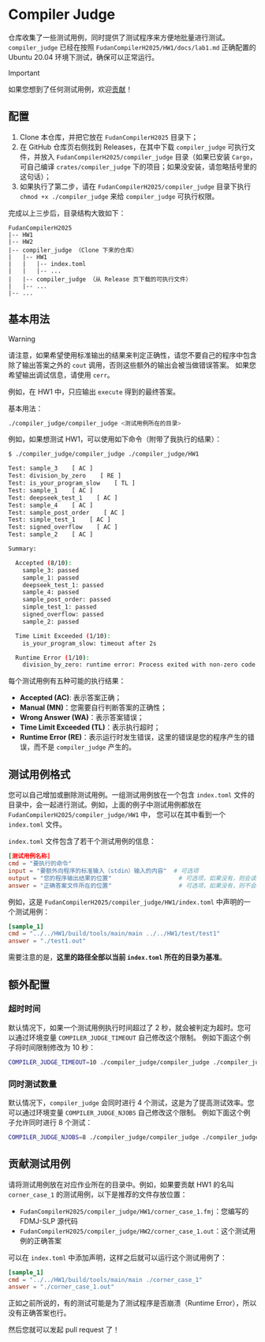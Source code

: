 # Compiler Judge

仓库收集了一些测试用例，同时提供了测试程序来方便地批量进行测试。`compiler_judge` 已经在按照 `FudanCompilerH2025/HW1/docs/lab1.md` 正确配置的 Ubuntu 20.04 环境下测试，确保可以正常运行。

> [!IMPORTANT]
> 如果您想到了任何测试用例，欢迎[贡献](#贡献测试用例)！

## 配置

1. Clone 本仓库，并把它放在 `FudanCompilerH2025` 目录下；
2. 在 GitHub 仓库页右侧找到 Releases，在其中下载 `compiler_judge` 可执行文件，并放入 `FudanCompilerH2025/compiler_judge` 目录（如果已安装 `Cargo`，可自己编译 `crates/compiler_judge` 下的项目；如果没安装，请忽略括号里的这句话）；
3. 如果执行了第二步，请在 `FudanCompilerH2025/compiler_judge` 目录下执行 `chmod +x ./compiler_judge` 来给 `compiler_judge` 可执行权限。

完成以上三步后，目录结构大致如下：

```
FudanCompilerH2025
|-- HW1
|-- HW2
|-- compiler_judge （Clone 下来的仓库）
|   |-- HW1
|   |   |-- index.toml
|   |   |-- ...
|   |-- compiler_judge （从 Release 页下载的可执行文件）
|   |-- ...
|-- ...
```

## 基本用法

> [!WARNING]
> 请注意，如果希望使用标准输出的结果来判定正确性，请您不要自己的程序中包含除了输出答案之外的 `cout` 调用，否则这些额外的输出会被当做错误答案。
> 如果您希望输出调试信息，请使用 `cerr`。
>
> 例如，在 HW1 中，只应输出 `execute` 得到的最终答案。

基本用法：

```bash
./compiler_judge/compiler_judge <测试用例所在的目录>
```

例如，如果想测试 HW1，可以使用如下命令（附带了我执行的结果）：

```bash
$ ./compiler_judge/compiler_judge ./compiler_judge/HW1

Test: sample_3    [ AC ]
Test: division_by_zero    [ RE ]
Test: is_your_program_slow    [ TL ]
Test: sample_1    [ AC ]
Test: deepseek_test_1    [ AC ]
Test: sample_4    [ AC ]
Test: sample_post_order    [ AC ]
Test: simple_test_1    [ AC ]
Test: signed_overflow    [ AC ]
Test: sample_2    [ AC ]

Summary:

  Accepted (8/10):
    sample_3: passed
    sample_1: passed
    deepseek_test_1: passed
    sample_4: passed
    sample_post_order: passed
    simple_test_1: passed
    signed_overflow: passed
    sample_2: passed

  Time Limit Exceeded (1/10):
    is_your_program_slow: timeout after 2s

  Runtime Error (1/10):
    division_by_zero: runtime error: Process exited with non-zero code
```

每个测试用例有五种可能的执行结果：

- **Accepted (AC)**: 表示答案正确；
- **Manual (MN)**：您需要自行判断答案的正确性；
- **Wrong Answer (WA)**：表示答案错误；
- **Time Limit Exceeded (TL)**：表示执行超时；
- **Runtime Error (RE)**：表示运行时发生错误，这里的错误是您的程序产生的错误，而不是 `compiler_judge` 产生的。

## 测试用例格式

您可以自己增加或删除测试用例。一组测试用例放在一个包含 `index.toml` 文件的目录中，会一起进行测试。例如，上面的例子中测试用例都放在 `FudanCompilerH2025/compiler_judge/HW1` 中，
您可以在其中看到一个 `index.toml` 文件。

`index.toml` 文件包含了若干个测试用例的信息：

```toml
[测试用例名称]
cmd = "要执行的命令"
input = "要额外向程序的标准输入（stdin）输入的内容"  # 可选项
output = "您的程序输出结果的位置"                   # 可选项，如果没有，则会读取标准输出 stdout
answer = "正确答案文件所在的位置"                   # 可选项，如果没有，则不会进行答案的比对
```

例如，这是 `FudanCompilerH2025/compiler_judge/HW1/index.toml` 中声明的一个测试用例：

```toml
[sample_1]
cmd = "../../HW1/build/tools/main/main ../../HW1/test/test1"
answer = "./test1.out"
```

需要注意的是，**这里的路径全部以当前 `index.toml` 所在的目录为基准**。

## 额外配置

### 超时时间

默认情况下，如果一个测试用例执行时间超过了 2 秒，就会被判定为超时。您可以通过环境变量 `COMPILER_JUDGE_TIMEOUT` 自己修改这个限制。
例如下面这个例子将时间限制修改为 10 秒：

```bash
COMPILER_JUDGE_TIMEOUT=10 ./compiler_judge/compiler_judge ./compiler_judge/HW1
```

### 同时测试数量

默认情况下，`compiler_judge` 会同时进行 4 个测试，这是为了提高测试效率。您可以通过环境变量 `COMPILER_JUDGE_NJOBS` 自己修改这个限制。
例如下面这个例子允许同时进行 8 个测试：

```bash
COMPILER_JUDGE_NJOBS=8 ./compiler_judge/compiler_judge ./compiler_judge/HW1
```

## 贡献测试用例

请将测试用例放在对应作业所在的目录中。例如，如果要贡献 HW1 的名叫 `corner_case_1` 的测试用例，以下是推荐的文件存放位置：

- `FudanCompilerH2025/compiler_judge/HW1/corner_case_1.fmj`：您编写的 FDMJ-SLP 源代码
- `FudanCompilerH2025/compiler_judge/HW2/corner_case_1.out`：这个测试用例的正确答案

可以在 `index.toml` 中添加声明，这样之后就可以运行这个测试用例了：

```toml
[sample_1]
cmd = "../../HW1/build/tools/main/main ./corner_case_1"
answer = "./corner_case_1.out"
```

正如之前所说的，有的测试可能是为了测试程序是否崩溃（Runtime Error），所以没有正确答案也行。

然后您就可以发起 pull request 了！
